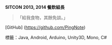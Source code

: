 **SITCON 2013, 2014 餐飲組長**

> 「給我食物，其餘免談。」

[GitHub] (https://github.com/PingNote)

標籤：Java, Android, Arduino, Unity3D, Mono, C#
